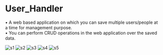 # User_Handler
• A web based application on which you can
save multiple users/people at a time for management purpose. <br />
• You can perform CRUD operations in the web
application over the saved data.<br />


![s1](https://user-images.githubusercontent.com/95503105/171726233-1bb3c8f7-711d-47be-ad5e-ada67eaae6f0.jpg)
![s2](https://user-images.githubusercontent.com/95503105/171726217-9125a75a-38e2-41a1-8fc1-b9fb403b2e18.jpg)
![s3](https://user-images.githubusercontent.com/95503105/171726226-8b0b678d-7f1a-46be-8b92-72cbe3ce9064.jpg)
![s4](https://user-images.githubusercontent.com/95503105/171726227-f1eab2be-44a1-4ae4-860b-599a2ed3de8e.jpg)
![s5](https://user-images.githubusercontent.com/95503105/171726230-43bb4dcb-e086-43cc-8afa-ca71ac5e1314.jpg)

